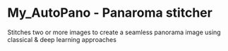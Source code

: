 # My_AutoPano - Panaroma stitcher
Stitches two or more images to create a seamless panorama image using classical &amp; deep learning approaches
